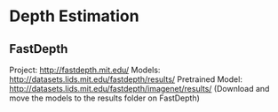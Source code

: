 # Depth Estimation
## FastDepth
Project: http://fastdepth.mit.edu/
Models: http://datasets.lids.mit.edu/fastdepth/results/
Pretrained Model: http://datasets.lids.mit.edu/fastdepth/imagenet/results/
(Download and move the models to the results folder on FastDepth)

